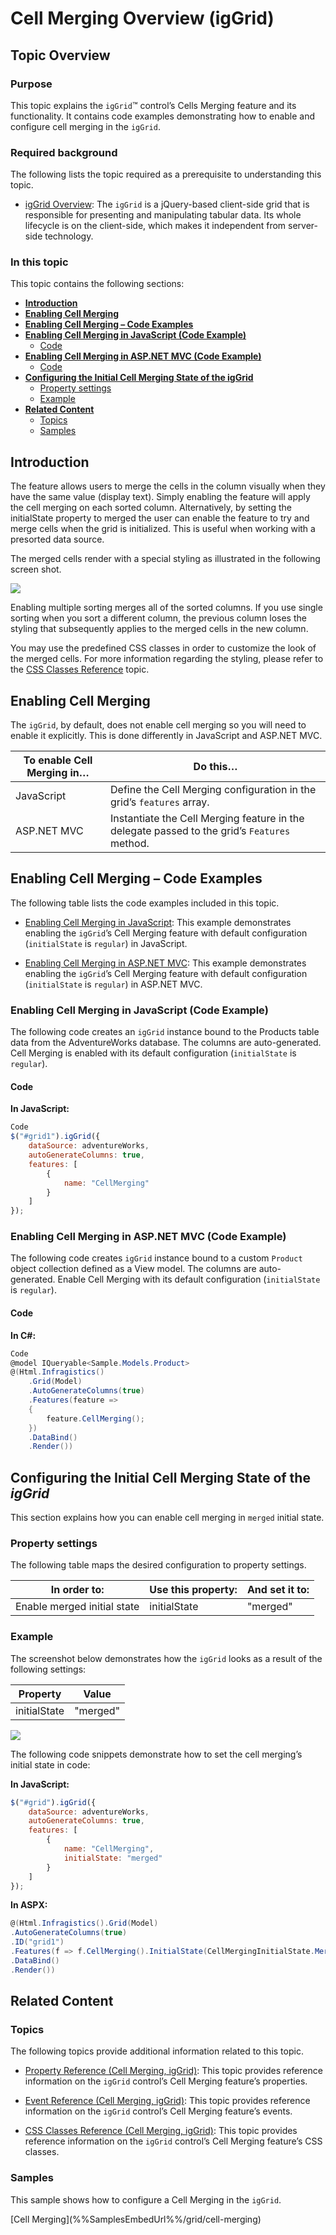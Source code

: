 ﻿<!--
|metadata|
{
    "fileName": "iggrid-cellmerging-overview",
    "controlName": "igGrid",
    "tags": ["Grids","Grouping","Styling"]
}
|metadata|
-->

# Cell Merging Overview (igGrid)

## Topic Overview

### Purpose

This topic explains the `igGrid`™ control’s Cells Merging feature and its functionality. It contains code examples demonstrating how to enable and configure cell merging in the `igGrid`.

### Required background

The following lists the topic required as a prerequisite to understanding this topic.

- [igGrid Overview](igGrid-Overview.html): The `igGrid` is a jQuery-based client-side grid that is responsible for presenting and manipulating tabular data. Its whole lifecycle is on the client-side, which makes it independent from server-side technology.

### In this topic

This topic contains the following sections:

-   [**Introduction**](#introduction)
-   [**Enabling Cell Merging**](#enabling)
-   [**Enabling Cell Merging – Code Examples**](#enabling-examples)
-   [**Enabling Cell Merging in JavaScript (Code Example)**](#enabling-js)
    -   [Code](#enabling-js-code)
-   [**Enabling Cell Merging in ASP.NET MVC (Code Example)**](#enabling-mvc)
    -   [Code](#enabling-mvc-code)
-   [**Configuring the Initial Cell Merging State of the igGrid**](#initial)
    -   [Property settings](#initial-property-settings)
    -   [Example](#initial-example)
-   [**Related Content**](#related-content)
    -   [Topics](#topics)
    -   [Samples](#samples)



## <a id="introduction"></a> Introduction

The feature allows users to merge the cells in the column visually when they have the same value (display text). Simply enabling the feature will apply the cell merging on each sorted column. Alternatively, by setting the initialState property to merged the user can enable the feature to try and merge cells when the grid is initialized. This is useful when working with a presorted data source.

The merged cells render with a special styling as illustrated in the following screen shot.

![](images/igGrid_CellMerging_Overview.png)

Enabling multiple sorting merges all of the sorted columns. If you use single sorting when you sort a different column, the previous column loses the styling that subsequently applies to the merged cells in the new column.

You may use the predefined CSS classes in order to customize the look of the merged cells. For more information regarding the styling, please refer to the [CSS Classes Reference](igGrid-CellMerging-CSS-Classes-Reference.html) topic.



## <a id="enabling"></a> Enabling Cell Merging

The `igGrid`, by default, does not enable cell merging so you will need to enable it explicitly. This is done differently in JavaScript and ASP.NET MVC.

To enable Cell Merging in… | Do this…
---------------------------|---------
JavaScript | Define the Cell Merging configuration in the grid’s `features` array.
ASP.NET MVC | Instantiate the Cell Merging feature in the delegate passed to the grid’s `Features` method.



## <a id="enabling-examples"></a> Enabling Cell Merging – Code Examples
The following table lists the code examples included in this topic.

- [Enabling Cell Merging in JavaScript](#enabling-js-code): This example demonstrates enabling the `igGrid`’s Cell Merging feature with default configuration (`initialState` is `regular`) in JavaScript.

- [Enabling Cell Merging in ASP.NET MVC](#enabling-mvc): This example demonstrates enabling the `igGrid`’s Cell Merging feature with default configuration (`initialState` is `regular`) in ASP.NET MVC.


### <a id="enabling-js"></a> Enabling Cell Merging in JavaScript (Code Example)

The following code creates an `igGrid` instance bound to the Products table data from the AdventureWorks database. The columns are auto-generated. Cell Merging is enabled with its default configuration (`initialState` is `regular`).

#### <a id="enabling-js-code"></a> Code

**In JavaScript:**

```js
Code
$("#grid1").igGrid({
    dataSource: adventureWorks,
    autoGenerateColumns: true,
    features: [
        {
            name: "CellMerging"
        }
    ]
});
```


### <a id="enabling-mvc"></a> Enabling Cell Merging in ASP.NET MVC (Code Example)

The following code creates `igGrid` instance bound to a custom `Product` object collection defined as a View model. The columns are auto-generated. Enable Cell Merging with its default configuration (`initialState` is `regular`).

#### <a id="enabling-mvc-code"></a> Code

**In C#:**

```csharp
Code
@model IQueryable<Sample.Models.Product>
@(Html.Infragistics()
    .Grid(Model)
    .AutoGenerateColumns(true)
    .Features(feature =>
    {
        feature.CellMerging();
    })
    .DataBind()
    .Render())
```



## <a id="initial"></a> Configuring the Initial Cell Merging State of the *igGrid*

This section explains how you can enable cell merging in `merged` initial state.

### <a id="initial-property-settings"></a> Property settings

The following table maps the desired configuration to property settings.

In order to: | Use this property: | And set it to:
-------------|--------------------|--------------
Enable merged initial state | initialState | "merged"


### <a id="initial-example"></a> Example

The screenshot below demonstrates how the `igGrid` looks as a result of the following settings:

Property | Value
---------|------
initialState | "merged"


![](images/igGrid_CellMerging_Overview.png)

The following code snippets demonstrate how to set the cell merging’s initial state in code:

**In JavaScript:**

```js
$("#grid").igGrid({
    dataSource: adventureWorks,
    autoGenerateColumns: true,
    features: [
        {
            name: "CellMerging",
            initialState: "merged"
        }
    ]
});
```

**In ASPX:**

```csharp
@(Html.Infragistics().Grid(Model)
.AutoGenerateColumns(true)
.ID("grid1")
.Features(f => f.CellMerging().InitialState(CellMergingInitialState.Merged))
.DataBind()
.Render())
```



## <a id="related-content"></a> Related Content

### <a id="topics"></a> Topics

The following topics provide additional information related to this topic.

- [Property Reference (Cell Merging, igGrid)](igGrid-CellMerging-Property-Reference.html): This topic provides reference information on the `igGrid` control’s Cell Merging feature’s properties.

- [Event Reference (Cell Merging, igGrid)](igGrid-CellMerging-Event-Reference.html): This topic provides reference information on the `igGrid` control’s Cell Merging feature’s events.

- [CSS Classes Reference (Cell Merging, igGrid)](igGrid-CellMerging-CSS-Classes-Reference.html): This topic provides reference information on the `igGrid` control’s Cell Merging feature’s CSS classes.


### <a id="samples"></a> Samples

This sample shows how to configure a Cell Merging in the `igGrid`.

<div class="embed-sample">
   [Cell Merging](%%SamplesEmbedUrl%%/grid/cell-merging)
</div>




 

 


